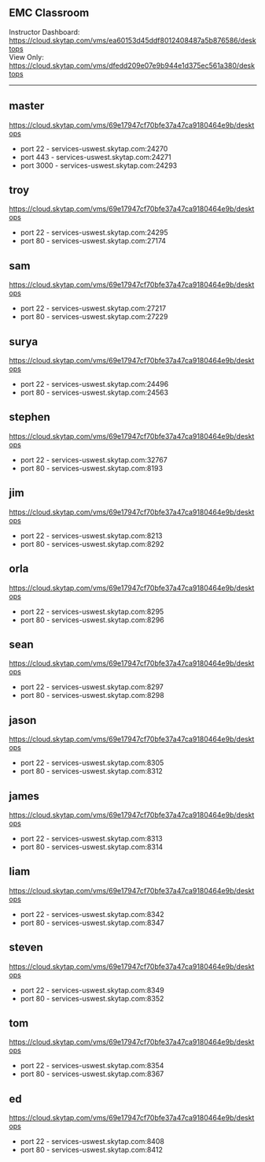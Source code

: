 EMC Classroom
-------------------------

Instructor Dashboard:  
https://cloud.skytap.com/vms/ea60153d45ddf8012408487a5b876586/desktops  
View Only:  
https://cloud.skytap.com/vms/dfedd209e07e9b944e1d375ec561a380/desktops  

-------------------------

master
-------------------------
https://cloud.skytap.com/vms/69e17947cf70bfe37a47ca9180464e9b/desktops   

 * port 22 - services-uswest.skytap.com:24270  
 * port 443 - services-uswest.skytap.com:24271  
 * port 3000 - services-uswest.skytap.com:24293  


troy
-------------------------
https://cloud.skytap.com/vms/69e17947cf70bfe37a47ca9180464e9b/desktops   

 * port 22 - services-uswest.skytap.com:24295  
 * port 80 - services-uswest.skytap.com:27174  


sam
-------------------------
https://cloud.skytap.com/vms/69e17947cf70bfe37a47ca9180464e9b/desktops   

 * port 22 - services-uswest.skytap.com:27217  
 * port 80 - services-uswest.skytap.com:27229  


surya
-------------------------
https://cloud.skytap.com/vms/69e17947cf70bfe37a47ca9180464e9b/desktops   

 * port 22 - services-uswest.skytap.com:24496  
 * port 80 - services-uswest.skytap.com:24563  


stephen
-------------------------
https://cloud.skytap.com/vms/69e17947cf70bfe37a47ca9180464e9b/desktops   

 * port 22 - services-uswest.skytap.com:32767  
 * port 80 - services-uswest.skytap.com:8193  


jim
-------------------------
https://cloud.skytap.com/vms/69e17947cf70bfe37a47ca9180464e9b/desktops   

 * port 22 - services-uswest.skytap.com:8213  
 * port 80 - services-uswest.skytap.com:8292  


orla
-------------------------
https://cloud.skytap.com/vms/69e17947cf70bfe37a47ca9180464e9b/desktops   

 * port 22 - services-uswest.skytap.com:8295  
 * port 80 - services-uswest.skytap.com:8296  


sean
-------------------------
https://cloud.skytap.com/vms/69e17947cf70bfe37a47ca9180464e9b/desktops   

 * port 22 - services-uswest.skytap.com:8297  
 * port 80 - services-uswest.skytap.com:8298  


jason
-------------------------
https://cloud.skytap.com/vms/69e17947cf70bfe37a47ca9180464e9b/desktops   

 * port 22 - services-uswest.skytap.com:8305  
 * port 80 - services-uswest.skytap.com:8312  


james
-------------------------
https://cloud.skytap.com/vms/69e17947cf70bfe37a47ca9180464e9b/desktops   

 * port 22 - services-uswest.skytap.com:8313  
 * port 80 - services-uswest.skytap.com:8314  


liam
-------------------------
https://cloud.skytap.com/vms/69e17947cf70bfe37a47ca9180464e9b/desktops   

 * port 22 - services-uswest.skytap.com:8342  
 * port 80 - services-uswest.skytap.com:8347  


steven
-------------------------
https://cloud.skytap.com/vms/69e17947cf70bfe37a47ca9180464e9b/desktops   

 * port 22 - services-uswest.skytap.com:8349  
 * port 80 - services-uswest.skytap.com:8352  


tom
-------------------------
https://cloud.skytap.com/vms/69e17947cf70bfe37a47ca9180464e9b/desktops   

 * port 22 - services-uswest.skytap.com:8354  
 * port 80 - services-uswest.skytap.com:8367  


ed
-------------------------
https://cloud.skytap.com/vms/69e17947cf70bfe37a47ca9180464e9b/desktops   

 * port 22 - services-uswest.skytap.com:8408  
 * port 80 - services-uswest.skytap.com:8412  


